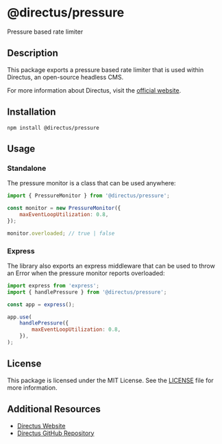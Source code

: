 # @directus/pressure

Pressure based rate limiter

## Description

This package exports a pressure based rate limiter that is used within Directus, an open-source headless CMS.

For more information about Directus, visit the [official website](https://directus.io).

## Installation

```
npm install @directus/pressure
```

## Usage

### Standalone

The pressure monitor is a class that can be used anywhere:

```js
import { PressureMonitor } from '@directus/pressure';

const monitor = new PressureMonitor({
	maxEventLoopUtilization: 0.8,
});

monitor.overloaded; // true | false
```

### Express

The library also exports an express middleware that can be used to throw an Error when the pressure monitor reports
overloaded:

```js
import express from 'express';
import { handlePressure } from '@directus/pressure';

const app = express();

app.use(
	handlePressure({
		maxEventLoopUtilization: 0.8,
	}),
);
```

## License

This package is licensed under the MIT License. See the
[LICENSE](https://github.com/directus/directus/blob/main/packages/pressure/license) file for more information.

## Additional Resources

- [Directus Website](https://directus.io)
- [Directus GitHub Repository](https://github.com/directus/directus)

